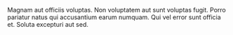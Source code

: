 Magnam aut officiis voluptas.
Non voluptatem aut sunt voluptas fugit.
Porro pariatur natus qui accusantium earum numquam.
Qui vel error sunt officia et.
Soluta excepturi aut sed.